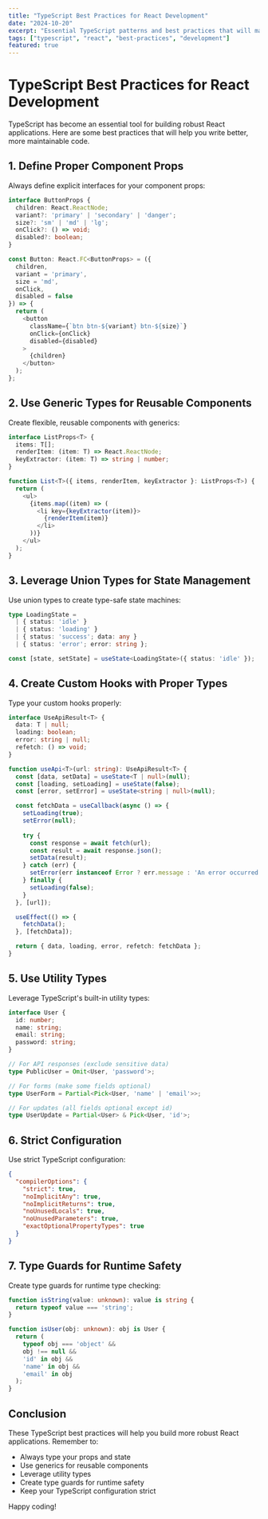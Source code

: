```yaml
---
title: "TypeScript Best Practices for React Development"
date: "2024-10-20"
excerpt: "Essential TypeScript patterns and best practices that will make your React applications more robust and maintainable."
tags: ["typescript", "react", "best-practices", "development"]
featured: true
---
```


# TypeScript Best Practices for React Development

TypeScript has become an essential tool for building robust React applications. Here are some best practices that will help you write better, more maintainable code.

## 1. Define Proper Component Props

Always define explicit interfaces for your component props:

```typescript
interface ButtonProps {
  children: React.ReactNode;
  variant?: 'primary' | 'secondary' | 'danger';
  size?: 'sm' | 'md' | 'lg';
  onClick?: () => void;
  disabled?: boolean;
}

const Button: React.FC<ButtonProps> = ({ 
  children, 
  variant = 'primary', 
  size = 'md',
  onClick,
  disabled = false 
}) => {
  return (
    <button 
      className={`btn btn-${variant} btn-${size}`}
      onClick={onClick}
      disabled={disabled}
    >
      {children}
    </button>
  );
};
```

## 2. Use Generic Types for Reusable Components

Create flexible, reusable components with generics:

```typescript
interface ListProps<T> {
  items: T[];
  renderItem: (item: T) => React.ReactNode;
  keyExtractor: (item: T) => string | number;
}

function List<T>({ items, renderItem, keyExtractor }: ListProps<T>) {
  return (
    <ul>
      {items.map((item) => (
        <li key={keyExtractor(item)}>
          {renderItem(item)}
        </li>
      ))}
    </ul>
  );
}
```

## 3. Leverage Union Types for State Management

Use union types to create type-safe state machines:

```typescript
type LoadingState = 
  | { status: 'idle' }
  | { status: 'loading' }
  | { status: 'success'; data: any }
  | { status: 'error'; error: string };

const [state, setState] = useState<LoadingState>({ status: 'idle' });
```

## 4. Create Custom Hooks with Proper Types

Type your custom hooks properly:

```typescript
interface UseApiResult<T> {
  data: T | null;
  loading: boolean;
  error: string | null;
  refetch: () => void;
}

function useApi<T>(url: string): UseApiResult<T> {
  const [data, setData] = useState<T | null>(null);
  const [loading, setLoading] = useState(false);
  const [error, setError] = useState<string | null>(null);

  const fetchData = useCallback(async () => {
    setLoading(true);
    setError(null);
    
    try {
      const response = await fetch(url);
      const result = await response.json();
      setData(result);
    } catch (err) {
      setError(err instanceof Error ? err.message : 'An error occurred');
    } finally {
      setLoading(false);
    }
  }, [url]);

  useEffect(() => {
    fetchData();
  }, [fetchData]);

  return { data, loading, error, refetch: fetchData };
}
```

## 5. Use Utility Types

Leverage TypeScript's built-in utility types:

```typescript
interface User {
  id: number;
  name: string;
  email: string;
  password: string;
}

// For API responses (exclude sensitive data)
type PublicUser = Omit<User, 'password'>;

// For forms (make some fields optional)
type UserForm = Partial<Pick<User, 'name' | 'email'>>;

// For updates (all fields optional except id)
type UserUpdate = Partial<User> & Pick<User, 'id'>;
```

## 6. Strict Configuration

Use strict TypeScript configuration:

```json
{
  "compilerOptions": {
    "strict": true,
    "noImplicitAny": true,
    "noImplicitReturns": true,
    "noUnusedLocals": true,
    "noUnusedParameters": true,
    "exactOptionalPropertyTypes": true
  }
}
```

## 7. Type Guards for Runtime Safety

Create type guards for runtime type checking:

```typescript
function isString(value: unknown): value is string {
  return typeof value === 'string';
}

function isUser(obj: unknown): obj is User {
  return (
    typeof obj === 'object' &&
    obj !== null &&
    'id' in obj &&
    'name' in obj &&
    'email' in obj
  );
}
```

## Conclusion

These TypeScript best practices will help you build more robust React applications. Remember to:

- Always type your props and state
- Use generics for reusable components
- Leverage utility types
- Create type guards for runtime safety
- Keep your TypeScript configuration strict

Happy coding!
